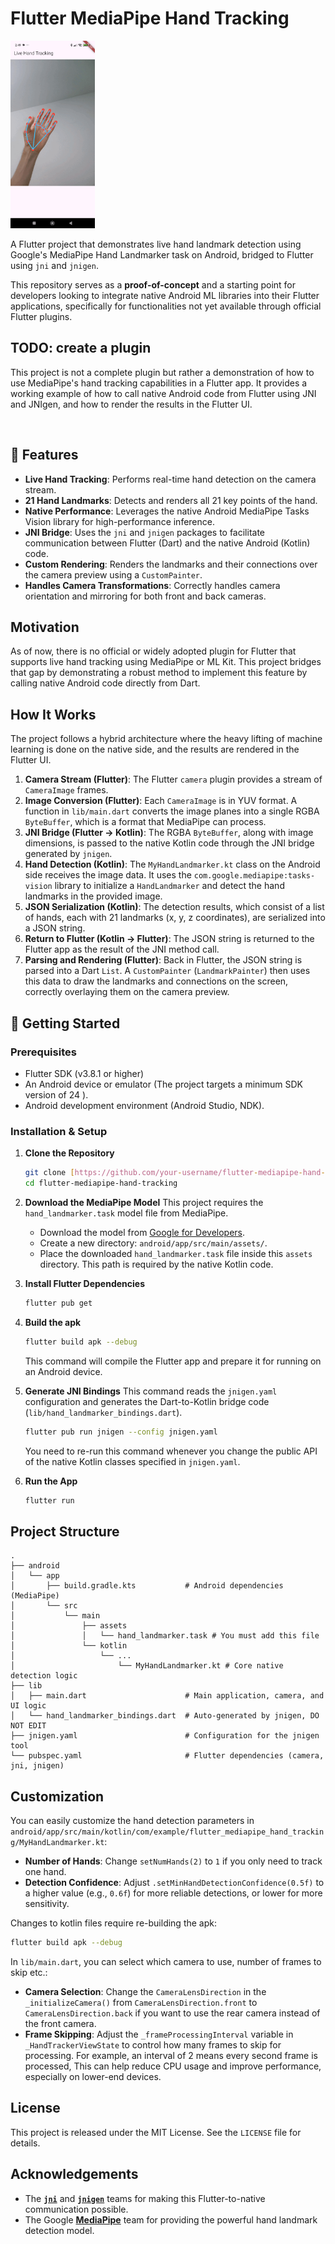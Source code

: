 # Flutter MediaPipe Hand Tracking

<img src="docs/images/demo.gif" alt="drawing" height="300"/>

A Flutter project that demonstrates live hand landmark detection using Google's MediaPipe Hand Landmarker task on Android, bridged to Flutter using `jni` and `jnigen`.

This repository serves as a **proof-of-concept** and a starting point for developers looking to integrate native Android ML libraries into their Flutter applications, specifically for functionalities not yet available through official Flutter plugins.

## TODO: create a plugin
This project is not a complete plugin but rather a demonstration of how to use MediaPipe's hand tracking capabilities in a Flutter app. It provides a working example of how to call native Android code from Flutter using JNI and JNIgen, and how to render the results in the Flutter UI.

<br/>

## 🌟 Features

* **Live Hand Tracking**: Performs real-time hand detection on the camera stream.
* **21 Hand Landmarks**: Detects and renders all 21 key points of the hand.
* **Native Performance**: Leverages the native Android MediaPipe Tasks Vision library for high-performance inference.
* **JNI Bridge**: Uses the `jni` and `jnigen` packages to facilitate communication between Flutter (Dart) and the native Android (Kotlin) code.
* **Custom Rendering**: Renders the landmarks and their connections over the camera preview using a `CustomPainter`.
* **Handles Camera Transformations**: Correctly handles camera orientation and mirroring for both front and back cameras.

## Motivation

As of now, there is no official or widely adopted plugin for Flutter that supports live hand tracking using MediaPipe or ML Kit. This project bridges that gap by demonstrating a robust method to implement this feature by calling native Android code directly from Dart.

## How It Works

The project follows a hybrid architecture where the heavy lifting of machine learning is done on the native side, and the results are rendered in the Flutter UI.

1.  **Camera Stream (Flutter)**: The Flutter `camera` plugin provides a stream of `CameraImage` frames.
2.  **Image Conversion (Flutter)**: Each `CameraImage` is in YUV format. A function in `lib/main.dart` converts the image planes into a single RGBA `ByteBuffer`, which is a format that MediaPipe can process.
3.  **JNI Bridge (Flutter -> Kotlin)**: The RGBA `ByteBuffer`, along with image dimensions, is passed to the native Kotlin code through the JNI bridge generated by `jnigen`.
4.  **Hand Detection (Kotlin)**: The `MyHandLandmarker.kt` class  on the Android side receives the image data. It uses the `com.google.mediapipe:tasks-vision` library to initialize a `HandLandmarker`  and detect the hand landmarks in the provided image.
5.  **JSON Serialization (Kotlin)**: The detection results, which consist of a list of hands, each with 21 landmarks (x, y, z coordinates), are serialized into a JSON string.
6.  **Return to Flutter (Kotlin -> Flutter)**: The JSON string is returned to the Flutter app as the result of the JNI method call.
7.  **Parsing and Rendering (Flutter)**: Back in Flutter, the JSON string is parsed into a Dart `List`. A `CustomPainter` (`LandmarkPainter`) then uses this data to draw the landmarks and connections on the screen, correctly overlaying them on the camera preview.

## 🚀 Getting Started

### Prerequisites

* Flutter SDK (v3.8.1 or higher)
* An Android device or emulator (The project targets a minimum SDK version of 24 ).
* Android development environment (Android Studio, NDK).

### Installation & Setup

1.  **Clone the Repository**
    ```sh
    git clone [https://github.com/your-username/flutter-mediapipe-hand-tracking.git](https://github.com/IoT-gamer/flutter-mediapipe-hand-tracking.git)
    cd flutter-mediapipe-hand-tracking
    ```

2.  **Download the MediaPipe Model**
    This project requires the `hand_landmarker.task` model file from MediaPipe.
    * Download the model from [Google for Developers](https://developers.google.com/mediapipe/solutions/vision/hand_landmarker/index#models).
    * Create a new directory: `android/app/src/main/assets/`.
    * Place the downloaded `hand_landmarker.task` file inside this `assets` directory. This path is required by the native Kotlin code.

3.  **Install Flutter Dependencies**
    ```sh
    flutter pub get
    ```
4. **Build the apk**
    ```sh
    flutter build apk --debug
    ```
    This command will compile the Flutter app and prepare it for running on an Android device.

5.  **Generate JNI Bindings**
    This command reads the `jnigen.yaml` configuration and generates the Dart-to-Kotlin bridge code (`lib/hand_landmarker_bindings.dart`).
    ```sh
    flutter pub run jnigen --config jnigen.yaml
    ```
    You need to re-run this command whenever you change the public API of the native Kotlin classes specified in `jnigen.yaml`.

6.  **Run the App**
    ```sh
    flutter run
    ```

## Project Structure
```plaintext
.
├── android
│   └── app
│       ├── build.gradle.kts           # Android dependencies (MediaPipe) 
│       └── src
│           └── main
│               ├── assets
│               │   └── hand_landmarker.task # You must add this file
│               └── kotlin
│                   └── ...
│                       └── MyHandLandmarker.kt # Core native detection logic 
├── lib
│   ├── main.dart                      # Main application, camera, and UI logic 
│   └── hand_landmarker_bindings.dart  # Auto-generated by jnigen, DO NOT EDIT 
├── jnigen.yaml                        # Configuration for the jnigen tool 
└── pubspec.yaml                       # Flutter dependencies (camera, jni, jnigen) 
```
## Customization

You can easily customize the hand detection parameters in `android/app/src/main/kotlin/com/example/flutter_mediapipe_hand_tracking/MyHandLandmarker.kt`:

* **Number of Hands**: Change `setNumHands(2)` to `1` if you only need to track one hand.
* **Detection Confidence**: Adjust `.setMinHandDetectionConfidence(0.5f)` to a higher value (e.g., `0.6f`) for more reliable detections, or lower for more sensitivity.

Changes to kotlin files require re-building the apk:
```bash
flutter build apk --debug
```

In `lib/main.dart`, you can select which camera to use, number of frames to skip etc.:

* **Camera Selection**: Change the `CameraLensDirection` in the `_initializeCamera()` from `CameraLensDirection.front` to `CameraLensDirection.back` if you want to use the rear camera instead of the front camera.
* **Frame Skipping**: Adjust the `_frameProcessingInterval` variable in `_HandTrackerViewState` to control how many frames to skip for processing. For example, an interval of 2 means every second frame is processed, This can help reduce CPU usage and improve performance, especially on lower-end devices.


## License

This project is released under the MIT License. See the `LICENSE` file for details.

## Acknowledgements

* The [**`jni`**](https://pub.dev/packages/jni) and [**`jnigen`**](https://pub.dev/packages/jnigen) teams for making this Flutter-to-native communication possible.
* The Google [**MediaPipe**](https://developers.google.com/mediapipe) team for providing the powerful hand landmark detection model.